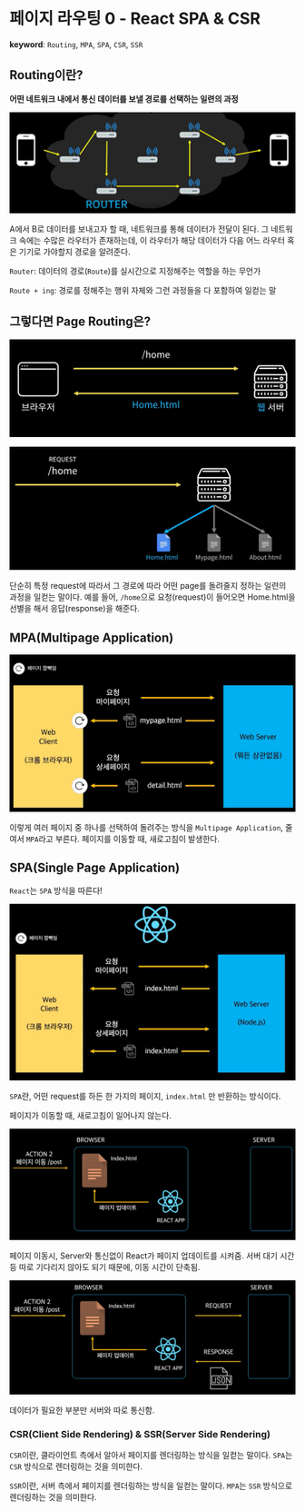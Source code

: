 # 페이지 라우팅 0 - React SPA & CSR

**keyword**: `Routing`, `MPA`, `SPA`, `CSR`, `SSR`

## Routing이란?

**어떤 네트워크 내에서 통신 데이터를 보낼 경로를 선택하는 일련의 과정**

![](assets/2023-01-16-14-37-18-image.png)

A에서 B로 데이터를 보내고자 할 때, 네트워크를 통해 데이터가 전달이 된다. 그 네트워크 속에는 수많은 라우터가 존재하는데, 이 라우터가 해당 데이터가 다음 어느 라우터 혹은 기기로 가야할지 경로을 알려준다.

`Router`: 데이터의 경로(`Route`)를 실시간으로 지정해주는 역할을 하는 무언가

`Route + ing`: 경로를 정해주는 행위 자체와 그런 과정들을 다 포함하여 일컫는 말

## 그렇다면 Page Routing은?

![](assets/2023-01-16-14-40-55-image.png)

![](assets/2023-01-16-14-42-36-image.png)

단순히 특정 request에 따라서 그 경로에 따라 어떤 page를 돌려줄지 정하는 일련의 과정을 일컫는 말이다. 예를 들어, `/home`으로 요청(request)이 들어오면 Home.html을 선별을 해서 응답(response)을 해준다. 

## MPA(Multipage Application)

![](assets/2023-01-16-14-47-58-image.png)

이렇게 여러 페이지 중 하나를 선택하여 돌려주는 방식을 `Multipage Application`, 줄여서 `MPA`라고 부른다. 페이지를 이동할 때, 새로고침이 발생한다.

## SPA(Single Page Application)

`React`는 `SPA` 방식을 따른다!

![](assets/2023-01-16-14-50-25-image.png)

`SPA`란, 어떤 request를 하든 한 가지의 페이지, `index.html` 만 반환하는 방식이다.

페이지가 이동할 때, 새로고침이 일어나지 않는다.

![](assets/2023-01-16-14-54-27-image.png)

페이지 이동시, Server와 통신없이 React가 페이지 업데이트를 시켜줌. 서버 대기 시간 등 따로 기다리지 않아도 되기 때문에, 이동 시간이 단축됨. 

![](assets/2023-01-16-14-56-09-image.png)

데이터가 필요한 부분만 서버와 따로 통신함.

### CSR(Client Side Rendering) & SSR(Server Side Rendering)

`CSR`이란, 클라이언트 측에서 알아서 페이지를 렌더링하는 방식을 일컫는 말이다. `SPA`는 `CSR` 방식으로 렌더링하는 것을 의미한다.

`SSR`이란, 서버 측에서 페이지를 렌더링하는 방식을 일컫는 말이다. `MPA`는 `SSR` 방식으로 렌더링하는 것을 의미한다.
